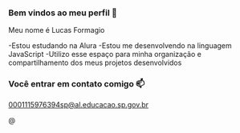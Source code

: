 ### Bem vindos ao meu perfil 🖤

Meu nome é Lucas Formagio

-Estou estudando na Alura
-Estou me desenvolvendo na linguagem JavaScript
-Utilizo esse espaço para minha organização e compartilhamento dos meus projetos desenvolvidos

### Você entrar em contato comigo 📫

0001115976394sp@al.educacao.sp.gov.br

@

![]()
